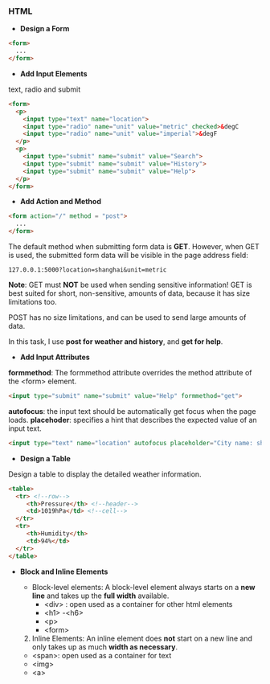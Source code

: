### HTML

* **Design a Form**
```html
<form>
  ...
</form>
```
* **Add Input Elements**

text, radio and submit

```html
<form>
  <p>
    <input type="text" name="location">
    <input type="radio" name="unit" value="metric" checked>&degC
    <input type="radio" name="unit" value="imperial">&degF
  </p>
  <p>
    <input type="submit" name="submit" value="Search">
    <input type="submit" name="submit" value="History">
    <input type="submit" name="submit" value="Help">
  </p>
</form>
```
* **Add Action and Method**

```html
<form action="/" method = "post">
  ...
</form>
```
The default method when submitting form data is **GET**. However, when GET is used, the submitted form data will be visible in the page address field: 
```
127.0.0.1:5000?location=shanghai&unit=metric
```
**Note**: GET must **NOT** be used when sending sensitive information! GET is best suited for short, non-sensitive, amounts of data, because it has size limitations too.

POST has no size limitations, and can be used to send large amounts of data.

In this task, I use **post for weather and history**, and **get for help**.

* **Add Input Attributes**

**formmethod**: The formmethod attribute overrides the method attribute of the \<form\> element.

```html
<input type="submit" name="submit" value="Help" formmethod="get">
```
**autofocus**: the input text should be automatically get focus when the page loads.
**placehoder**: specifies a hint that describes the expected value of an input text.

```html
<input type="text" name="location" autofocus placeholder="City name: shanghai">
```

* **Design a Table**

Design a table to display the detailed weather information.
```html
<table>
  <tr> <!--row-->
     <th>Pressure</th> <!--header-->
     <td>1019hPa</td> <!--cell-->
  </tr>
  <tr>
     <th>Humidity</th>
     <td>94%</td>
  </tr>
</table>
```

* **Block and Inline Elements**
  * Block-level elements:
  A block-level element always starts on a **new line** and takes up the **full width** available.
    * \<div\> : open used as a container for other html elements
    * \<h1\> -\<h6\>
    * \<p\>
    * \<form\>
    
  2. Inline Elements:
  An inline element does **not** start on a new line and only takes up as much **width as necessary**.
    * \<span\>: open used as a container for text
    * \<img\>
    * \<a\>




